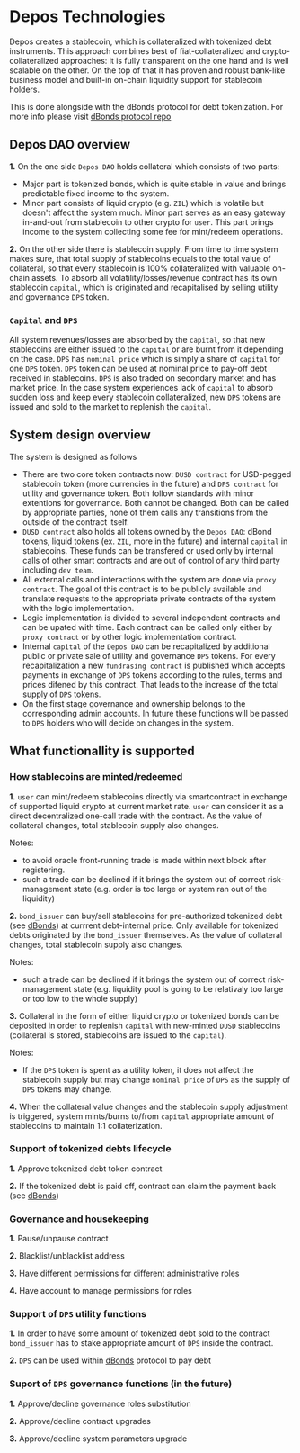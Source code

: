 # Depos Technologies

Depos creates a stablecoin, which is collateralized with tokenized debt instruments. This approach combines best of fiat-collateralized and crypto-collateralized approaches: it is fully transparent on the one hand and is well scalable on the other. On the top of that it has proven and robust bank-like business model and built-in on-chain liquidity support for stablecoin holders.

This is done alongside with the dBonds protocol for debt tokenization. For more info please visit [dBonds protocol repo](https://github.com/thedeposbank/zilliqa-dbonds)

## Depos DAO overview
**1.** On the one side `Depos DAO` holds collateral which consists of two parts:
  * Major part is tokenized bonds, which is quite stable in value and brings predictable fixed income to the system.
  * Minor part consists of liquid crypto (e.g. `ZIL`) which is volatile but doesn't affect the system much. Minor part serves as an easy gateway in-and-out from stablecoin to other crypto for `user`. This part brings income to the system collecting some fee for mint/redeem operations.

**2.** On the other side there is stablecoin supply.
From time to time system makes sure, that total supply of stablecoins equals to the total value of collateral, so that every stablecoin is 100% collateralized with valuable on-chain assets. To absorb all volatility/losses/revenue contract has its own stablecoin `capital`, which is originated and recapitalised by selling utility and governance `DPS` token.

### `Capital` and `DPS`
All system revenues/losses are absorbed by the `capital`, so that new stablecoins are either issued to the `capital` or are burnt from it depending on the case. `DPS` has `nominal price` which is simply a share of `capital` for one `DPS` token. `DPS` token can be used at nominal price to pay-off debt received in stablecoins. `DPS` is also traded on secondary market and has market price. In the case system experiences lack of `capital` to absorb sudden loss and keep every stablecoin collateralized, new `DPS` tokens are issued and sold to the market to replenish the `capital`.

## System design overview
The system is designed as follows
- There are two core token contracts now: `DUSD contract` for USD-pegged stablecoin token (more currencies in the future) and `DPS contract` for utility and governance token. Both follow standards with minor extentions for governance. Both cannot be changed. Both can be called by appropriate parties, none of them calls any transitions from the outside of the contract itself.
- `DUSD contract` also holds all tokens owned by the `Depos DAO`: dBond tokens, liquid tokens (ex. `ZIL`, more in the future) and internal `capital` in stablecoins. These funds can be transfered or used only by internal calls of other smart contracts and are out of control of any third party including `dev team`.
- All external calls and interactions with the system are done via `proxy contract`. The goal of this contract is to be publicly available and translate requests to the appropriate private contracts of the system with the logic implementation.
- Logic implementation is divided to several independent contracts and can be upated with time. Each contract can be called only either by `proxy contract` or by other logic implementation contract.
- Internal `capital` of the `Depos DAO` can be recapitalized by additional public or private sale of utility and governance `DPS` tokens. For every recapitalization a new `fundrasing contract` is published which accepts payments in exchange of `DPS` tokens according to the rules, terms and prices difened by this contract. That leads to the increase of the total supply of `DPS` tokens.
- On the first stage governance and ownership belongs to the corresponding admin accounts. In future these functions will be passed to `DPS` holders who will decide on changes in the system.



## What functionallity is supported

### How stablecoins are minted/redeemed
**1.** `user` can mint/redeem stablecoins directly via smartcontract in exchange of supported liquid crypto at current market rate. `user` can consider it as a direct decentralized one-call trade with the contract. As the value of collateral changes, total stablecoin supply also changes.

Notes: 
  * to avoid oracle front-running trade is made within next block after registering.
  * such a trade can be declined if it brings the system out of correct risk-management state (e.g. order is too large or system ran out of the liquidity)

**2.** `bond_issuer` can buy/sell stablecoins
for pre-authorized tokenized debt (see [dBonds](https://github.com/thedeposbank/zilliqa-dbonds)) at currrent debt-internal price. Only available for tokenized debts originated by the `bond_issuer` themselves. As the value of collateral changes, total stablecoin supply also changes.

Notes:
  * such a trade can be declined if it brings the system out of correct risk-management state (e.g. liquidity pool is going to be relativaly too large or too low to the whole supply)

**3.** Collateral in the form of either liquid crypto or tokenized bonds can be deposited in order to replenish `capital` with new-minted `DUSD` stablecoins (collateral is stored, stablecoins are issued to the `capital`).

Notes: 
  * If the `DPS` token is spent as a utility token, it does not affect the stablecoin supply but may change `nominal price` of `DPS` as the supply of `DPS` tokens may change.

**4.** When the collateral value changes and the stablecoin supply adjustment is triggered, system mints/burns to/from `capital` appropriate amount of stablecoins to maintain 1:1 collaterization.


### Support of tokenized debts lifecycle

**1.** Approve tokenized debt token contract

**2.** If the tokenized debt is paid off, contract can claim the payment back (see [dBonds](https://github.com/thedeposbank/zilliqa-dbonds))

### Governance and housekeeping

**1.** Pause/unpause contract

**2.** Blacklist/unblacklist address

**3.** Have different permissions for different administrative roles

**4.** Have account to manage permissions for roles

### Support of `DPS` utility functions

**1.** In order to have some amount of tokenized debt sold to the contract ` bond_issuer` has to stake appropriate amount of `DPS` inside the contract.

**2.** `DPS` can be used within [dBonds](https://github.com/thedeposbank/zilliqa-dbonds) protocol to pay debt

### Suport of `DPS` governance functions (in the future)

**1.** Approve/decline governance roles substitution

**2.** Approve/decline contract upgrades

**3.** Approve/decline system parameters upgrade


